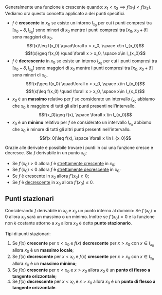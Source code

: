 Generalmente una funzione è crescente quando: $x_1 < x_2 \implies f(x_1)<f(x_2)$.
Vediamo ora questo concetto applicato a dei punti specifici.

- $f$ è **crescente** in $x_0$ se esiste un intorno $I_{x_0}$ per cui i punti compresi tra $[x_0 - \delta, I_{x_0}]$ sono minori di $x_0$ mentre i punti compresi tra $[x_0, x_0 + \delta]$ sono maggiori di $x_0$.
$$f(x)\leq f(x_0) \quad\forall x < x_0, \space x\in I_{x_0}$$$$f(x)\geq f(x_0) \quad \forall x > x_0, \space x\in I_{x_0}$$
- $f$ è **decrescente** in $x_0$ se esiste un intorno $I_{x_0}$ per cui i punti compresi tra $[x_0 - \delta, I_{x_0}]$ sono maggiori di $x_0$ mentre i punti compresi tra $[x_0, x_0 + \delta]$ sono minori di $x_0$.
$$f(x)\geq f(x_0) \quad\forall x < x_0, \space x\in I_{x_0}$$$$f(x)\leq f(x_0) \quad \forall x > x_0, \space x\in I_{x_0}$$
- $x_0$ è un **massimo** relativo per $f$ se considerato un intervallo $I_{x_0}$ abbiamo che $x_0$ è maggiore di tutti gli altri punti presenti nell'intervallo.
$$f(x_0)\geq f(x), \space \forall x \in I_{x_0}$$
- $x_0$ è un **minimo** relativo per $f$ se considerato un intervallo $I_{x_0}$ abbiamo che $x_0$ è minore di tutti gli altri punti presenti nell'intervallo.
$$f(x_0)\leq f(x), \space \forall x \in I_{x_0}$$

Grazie alle derivate è possibile trovare i punti in cui una funzione cresce e decresce.
Sia $f$ derivabile in un punto $x_0$:
- Se $f'(x_0) > 0$ allora $f$ è <u>strettamente crescente</u> in $x_0$;
- Se $f'(x_0) < 0$ allora $f$ è <u>strettamente decrescente</u> in $x_0$;
- Se $f$ è <u>crescente</u> in $x_0$ allora $f'(x_0) \geq 0$;
- Se $f$ è <u>decrescente</u> in $x_0$ allora $f'(x_0) \leq 0$.

## Punti stazionari
Considerando $f$ derivabile in $x_0$ e $x_0$ un punto interno al dominio:
Se $f'(x_0) = 0$ allora $x_0$ sarà un massimo o un minimo.
Inoltre se $f'(x_0) = 0$ e la funzione non è costante attorno a $x_0$ allora $x_0$ è detto **punto stazionario**.

Tipi di punti stazionari:
1. Se $f(x)$ **crescente** per $x<x_0$ e $f(x)$ **decrescente** per $x>x_0$ con $x\in I_{x_0}$ allora $x_0$ è un **massimo locale**;
2. Se $f(x)$ **decrescente** per $x<x_0$ e $f(x)$ **crescente** per $x>x_0$ con $x\in I_{x_0}$ allora $x_0$ è un **massimo minimo**;
3. Se $f(x)$ **crescente** per $x<x_0$ e $x>x_0$ allora $x_0$ è un **punto di flesso a tangente orizzontale**;
4. Se $f(x)$ **decrescente** per $x<x_0$ e $x>x_0$ allora $x_0$ è un **punto di flesso a tangente orizzontale**.